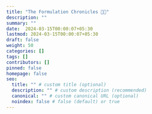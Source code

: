 ```yaml
---
title: "The Formulation Chronicles 👩‍🔬"
description: ""
summary: ""
date:  2024-03-15T00:00:07+05:30
lastmod: 2024-03-15T00:00:07+05:30
draft: false
weight: 50
categories: []
tags: []
contributors: []
pinned: false
homepage: false
seo:
  title: "" # custom title (optional)
  description: "" # custom description (recommended)
  canonical: "" # custom canonical URL (optional)
  noindex: false # false (default) or true
---
```

